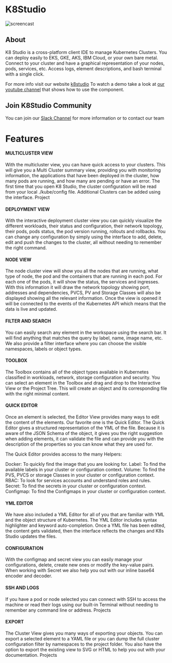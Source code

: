 

# K8Studio
![screencast](https://github.com/guiqui/k8Studio/blob/master/landing.png)
## About
K8 Studio is a cross-platform client IDE to manage Kubernetes Clusters.
You can deploy easily to EKS, GKE, AKS, IBM Cloud, or your own bare metal. Connect to your cluster and have a graphical representation of your nodes, pods, services, etc. Access logs, element descriptions, and bash terminal with a single click.

For more info visit our website [k8studio](https://k8studio.io)
To watch a demo take a look at [our youtube channel](https://www.youtube.com/channel/UC84bcmR2JVP8MBeLEjXxHIA) that shows how to use the component.


## Join K8Studio Community
You can join our 
[Slack Channel](https://join.slack.com/t/k8studio/shared_invite/enQtNjgxMDU1NzkzMDc0LWM0ZTc3MjU5ZGIzN2MxMDhkOGFjOGNjYmU1YzI3YzRmMjUzNmU5ZjMxZTVlODMwZDY3ODY1NjhlM2NhYjVlODQ) for more information or to contact our team



# Features

#### MULTICLUSTER VIEW
With the multicluster view, you can have quick access to your clusters. This will give you a Multi Cluster summary view, providing you with monitoring information, the applications that have been deployed in the cluster, how many pods are running, and how many are pending or have an error. The first time that you open K8 Studio, the cluster configuration will be read from your local ./kube/config file. Additional Clusters can be added using the interface.
Project

#### DEPLOYMENT VIEW
With the interactive deployment cluster view you can quickly visualize the different workloads, their status and configuration, their network topology, their pods, pods status, the pod version running, rollouts and rollbacks. You can change any configuration by simply using the interface to add, delete, edit and push the changes to the cluster, all without needing to remember the right command.

#### NODE VIEW
The node cluster view will show you all the nodes that are running, what type of node, the pod and the containers that are running in each pod. For each one of the pods, it will show the status, the services and ingresses. With this information it will draw the network topology showing port, addresses and dependencies, PVCS, PV and Storage Classes will also be displayed showing all the relevant information. Once the view is opened it will be connected to the events of the Kubernetes API which means that the data is live and updated.

#### FILTER AND SEARCH
You can easily search any element in the workspace using the search bar. It will find anything that matches the query by label, name, image name, etc. We also provide a filter interface where you can choose the visible namespaces, labels or object types.

#### TOOLBOX
The Toolbox contains all of the object types available in Kubernetes classified in workloads, network, storage configuration and security. You can select an element in the Toolbox and drag and drop to the Interactive View or the Project Tree. This will create an object and its corresponding file with the right minimal content.

#### QUICK EDITOR
Once an element is selected, the Editor View provides many ways to edit the content of the elements. Our favorite one is the Quick Editor. The Quick Editor gives a structured representation of the YML of the file. Because it is aware of the JSON Schema of the object, it gives you the right suggestion when adding elements, it can validate the file and can provide you with the description of the properties so you can know what they are used for.

The Quick Editor provides access to the many Helpers:

Docker: To quickly find the image that you are looking for.
Label: To find the available labels in your cluster or configuration context.
Volume: To find the PVS, PVCS or storage Classes in your cluster or configuration context.
RBAC: To look for services accounts and understand roles and rules.
Secret: To find the secrets in your cluster or configuration context.
Configmap: To find the Configmaps in your cluster or configuration context.

#### YML EDITOR
We have also included a YML Editor for all of you that are familiar with YML and the object structure of Kubernetes. The YML Editor includes syntax highlighter and keyword auto-completion. Once a YML file has been edited, the content gets validated, then the interface reflects the changes and K8s Studio updates the files.

#### CONFIGURATION
With the configmap and secret view you can easily manage your configurations, delete, create new ones or modify the key-value pairs. When working with Secret we also help you out with our inline base64 encoder and decoder.

#### SSH AND LOGS
If you have a pod or node selected you can connect with SSH to access the machine or read their logs using our built-in Terminal without needing to remember any command line or address.
Projects
#### EXPORT
The Cluster View gives you many ways of exporting your objects. You can export a selected element to a YAML file or you can dump the full cluster configuration filter by namespaces to the project folder. You also have the option to export the existing view to SVG or HTML to help you out with your documentation.
Projects





